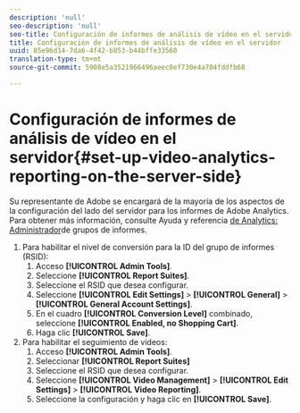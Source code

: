 ```yaml
---
description: 'null'
seo-description: 'null'
seo-title: Configuración de informes de análisis de vídeo en el servidor
title: Configuración de informes de análisis de vídeo en el servidor
uuid: 85e96d14-7da6-4f42-b853-b44bffe33560
translation-type: tm+mt
source-git-commit: 5908e5a3521966496aeec0ef730e4a704fddfb68

---
```



# Configuración de informes de análisis de vídeo en el servidor{#set-up-video-analytics-reporting-on-the-server-side}

Su representante de Adobe se encargará de la mayoría de los aspectos de la configuración del lado del servidor para los informes de Adobe Analytics. Para obtener más información, consulte Ayuda y referencia [de Analytics: Administrador](https://microsite.omniture.com/t2/help/en_US/reference/#Report_Suite_Manager)de grupos de informes.
1. Para habilitar el nivel de conversión para la ID del grupo de informes (RSID):
   1. Acceso **[!UICONTROL Admin Tools]**.
   1. Seleccione **[!UICONTROL Report Suites]**.
   1. Seleccione el RSID que desea configurar.
   1. Seleccione **[!UICONTROL Edit Settings]** > **[!UICONTROL General]** > **[!UICONTROL General Account Settings]**.
   1. En el cuadro **[!UICONTROL Conversion Level]** combinado, seleccione **[!UICONTROL Enabled, no Shopping Cart]**.
   1. Haga clic **[!UICONTROL Save]**.
1. Para habilitar el seguimiento de videos:
   1. Acceso **[!UICONTROL Admin Tools]**.
   1. Seleccionar **[!UICONTROL Report Suites]**
   1. Seleccione el RSID que desea configurar.
   1. Seleccione **[!UICONTROL Video Management]** > **[!UICONTROL Edit Settings]** > **[!UICONTROL Video Reporting]**.
   1. Seleccione la configuración y haga clic en **[!UICONTROL Save]**.

